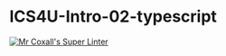 # ICS4U-Intro-02-typescript

[![Mr Coxall's Super Linter](https://github.com/<Peter-Gemmell>/<ICS4U-Intro-02-typescript>/workflows/Mr%20Coxall's%20Super%20Linter/badge.svg)](https://github.com/<Peter-Gemmell>/<ICS4U-Intro-02-typescript>/actions/)
